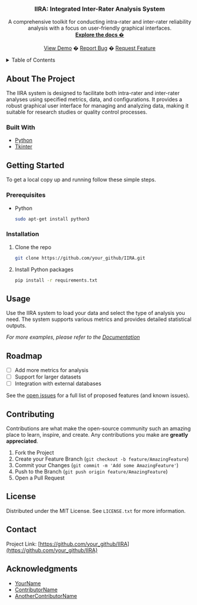 <h3 align="center">IIRA: Integrated Inter-Rater Analysis System</h3>

<p align="center">
  A comprehensive toolkit for conducting intra-rater and inter-rater reliability analysis with a focus on user-friendly graphical interfaces.
  <br />
  <a href="https://github.com/your_github/IIRA"><strong>Explore the docs �</strong></a>
  <br />
  <br />
  <a href="https://github.com/your_github/IIRA">View Demo</a>
  �
  <a href="https://github.com/your_github/IIRA/issues/new?labels=bug&template=bug-report---.md">Report Bug</a>
  �
  <a href="https://github.com/your_github/IIRA/issues/new?labels=enhancement&template=feature-request---.md">Request Feature</a>
</p>
</div>

<!-- TABLE OF CONTENTS -->
<details>
  <summary>Table of Contents</summary>
  <ol>
    <li>
      <a href="#about-the-project">About The Project</a>
      <ul>
        <li><a href="#built-with">Built With</a></li>
      </ul>
    </li>
    <li>
      <a href="#getting-started">Getting Started</a>
      <ul>
        <li><a href="#prerequisites">Prerequisites</a></li>
        <li><a href="#installation">Installation</a></li>
      </ul>
    </li>
    <li><a href="#usage">Usage</a></li>
    <li><a href="#roadmap">Roadmap</a></li>
    <li><a href="#contributing">Contributing</a></li>
    <li><a href="#license">License</a></li>
    <li><a href="#contact">Contact</a></li>
    <li><a href="#acknowledgments">Acknowledgments</a></li>
  </ol>
</details>

<!-- ABOUT THE PROJECT -->
## About The Project

The IIRA system is designed to facilitate both intra-rater and inter-rater analyses using specified metrics, data, and configurations. It provides a robust graphical user interface for managing and analyzing data, making it suitable for research studies or quality control processes.

### Built With

* [Python](https://python.org)
* [Tkinter](https://docs.python.org/3/library/tkinter.html)

<!-- GETTING STARTED -->
## Getting Started

To get a local copy up and running follow these simple steps.

### Prerequisites

* Python
  ```sh
  sudo apt-get install python3
  ```

### Installation

1. Clone the repo
   ```sh
   git clone https://github.com/your_github/IIRA.git
   ```
2. Install Python packages
   ```sh
   pip install -r requirements.txt
   ```

<!-- USAGE EXAMPLES -->
## Usage

Use the IIRA system to load your data and select the type of analysis you need. The system supports various metrics and provides detailed statistical outputs.

_For more examples, please refer to the [Documentation](https://github.com/your_github/IIRA)_

<!-- ROADMAP -->
## Roadmap

- [ ] Add more metrics for analysis
- [ ] Support for larger datasets
- [ ] Integration with external databases

See the [open issues](https://github.com/your_github/IIRA/issues) for a full list of proposed features (and known issues).

<!-- CONTRIBUTING -->
## Contributing

Contributions are what make the open-source community such an amazing place to learn, inspire, and create. Any contributions you make are **greatly appreciated**.

1. Fork the Project
2. Create your Feature Branch (`git checkout -b feature/AmazingFeature`)
3. Commit your Changes (`git commit -m 'Add some AmazingFeature'`)
4. Push to the Branch (`git push origin feature/AmazingFeature`)
5. Open a Pull Request

<!-- LICENSE -->
## License

Distributed under the MIT License. See `LICENSE.txt` for more information.

<!-- CONTACT -->
## Contact

Project Link: [https://github.com/your_github/IIRA](https://github.com/your_github/IIRA)

<!-- ACKNOWLEDGMENTS -->
## Acknowledgments

* [YourName](https://github.com/your_github)
* [ContributorName](https://github.com/contributor_github)
* [AnotherContributorName](https://github.com/another_contributor_github)